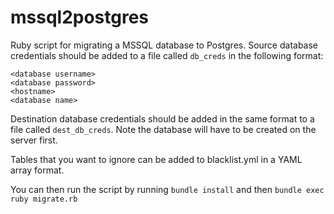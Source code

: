 mssql2postgres
==============

Ruby script for migrating a MSSQL database to Postgres. Source database credentials should be added to a file called `db_creds` in the following format:

    <database username>
    <database password>
    <hostname>
    <database name>

Destination database credentials should be added in the same format to a file called `dest_db_creds`. Note the database will have to be created on the server first.

Tables that you want to ignore can be added to blacklist.yml in a YAML array format.

You can then run the script by running `bundle install` and then `bundle exec ruby migrate.rb`
